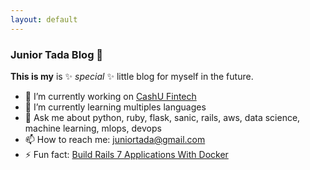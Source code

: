 ```yaml
---
layout: default
---
```


### Junior Tada Blog 👋

**This is my** is ✨ _special_ ✨ little blog for myself in the future.

- 🔭 I’m currently working on [CashU Fintech](https://www.cashu.com.br/)
- 🌱 I’m currently learning multiples languages
- 💬 Ask me about python, ruby, flask, sanic, rails, aws, data science, machine learning, mlops, devops
- 📫 How to reach me: juniortada@gmail.com
- ⚡ Fun fact: [Build Rails 7 Applications With Docker](https://juniortada.github.io/posts/build_rails_7_application_with_docker.md)
